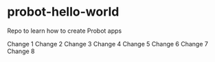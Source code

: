 # probot-hello-world
Repo to learn how to create Probot apps

Change 1
Change 2
Change 3
Change 4
Change 5
Change 6
Change 7
Change 8
